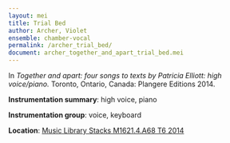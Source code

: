 ```yaml
---
layout: mei
title: Trial Bed
author: Archer, Violet 
ensemble: chamber-vocal
permalink: /archer_trial_bed/
document: archer_together_and_apart_trial_bed.mei
---
```


In *Together and apart: four songs to texts by Patricia Elliott: high voice/piano.* Toronto, Ontario, Canada: Plangere Editions 2014.

**Instrumentation summary**: high voice, piano

**Instrumentation group**: voice, keyboard

**Location**: <a href="https://tufts.primo.exlibrisgroup.com/permalink/01TUN_INST/1kc9gia/alma991018331561603851" target="_blank">Music Library Stacks M1621.4.A68 T6 2014</a>